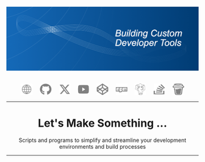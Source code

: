 ![Building Custom Developer Tools](https://github.com/custom-dev-tools/custom-dev-tools/blob/main/images/header.png?raw=true)

<div align="center">
    <br>
    <a href="https://www.customdevtools.com" title="Website"><img src="images/www.svg" alt="Website" style="width: 30px; height: 30px;"></a>&nbsp;&nbsp;&nbsp;&nbsp;
    <a href="https://github.com/custom-dev-tools" title="GitHub"><img src="images/github.svg" alt="GitHub" style="width: 30px; height: 30px;"></a>&nbsp;&nbsp;&nbsp;&nbsp;
    <a href="https://twitter.com/CustomDevTools" title="Twitter"><img src="images/twitter.svg" alt="Twitter" style="width: 30px; height: 30px;"></a>&nbsp;&nbsp;&nbsp;&nbsp;
    <a href="https://www.youtube.com/@customdevtools" title="YouTube"><img src="images/youtube.svg" alt="YouTube" style="width: 30px; height: 30px;"></a>&nbsp;&nbsp;&nbsp;&nbsp;
    <a href="https://codepen.io/custom-dev-tools" title="CodePen"><img src="images/codepen.svg" alt="CodePen" style="width: 30px; height: 30px;"></a>&nbsp;&nbsp;&nbsp;&nbsp;
    <a href="https://www.npmjs.com/~custom-dev-tools" title="NPM"><img src="images/npm.svg" alt="NPM" style="width: 30px; height: 30px;"></a>&nbsp;&nbsp;&nbsp;&nbsp;
    <a href="https://packagist.org/users/custom-dev-tools/packages/" title="Packagist"><img src="images/packagist.svg" alt="Packagist" style="width: 30px; height: 30px;"></a>&nbsp;&nbsp;&nbsp;&nbsp;
    <a href="https://stackoverflow.com/users/2627338/midnight-coding" title="StackOverflow"><img src="images/stackoverflow.svg" alt="StackOverflow" style="width: 30px; height: 30px;"></a>&nbsp;&nbsp;&nbsp;&nbsp;
    <a href="https://buymeacoffee.com/customdevtools" title="Buy me a Coffee"><img src="images/buy-me-a-coffee.svg" alt="Buy me a coffee" style="width: 30px; height: 30px;"></a>
</div>

---

<div align="center">
    <h1>Let's Make Something ...</h1>
</div>

<div align="center">
    <p>Scripts and programs to simplify and streamline your development environments and build processes</p>
</div>

---
